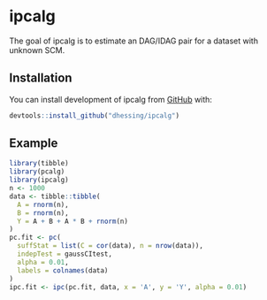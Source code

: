 
<!-- README.md is generated from README.Rmd. Please edit that file -->

# ipcalg

<!-- badges: start -->

<!-- badges: end -->

The goal of ipcalg is to estimate an DAG/IDAG pair for a dataset with
unknown SCM.

## Installation

You can install development of ipcalg from
[GitHub](https://github.com/dhessing/ipcalg) with:

``` r
devtools::install_github("dhessing/ipcalg")
```

## Example

``` r
library(tibble)
library(pcalg)
library(ipcalg)
n <- 1000
data <- tibble::tibble(
  A = rnorm(n),
  B = rnorm(n),
  Y = A + B + A * B + rnorm(n)
)
pc.fit <- pc(
  suffStat = list(C = cor(data), n = nrow(data)),
  indepTest = gaussCItest,
  alpha = 0.01,
  labels = colnames(data)
)
ipc.fit <- ipc(pc.fit, data, x = 'A', y = 'Y', alpha = 0.01)
```
